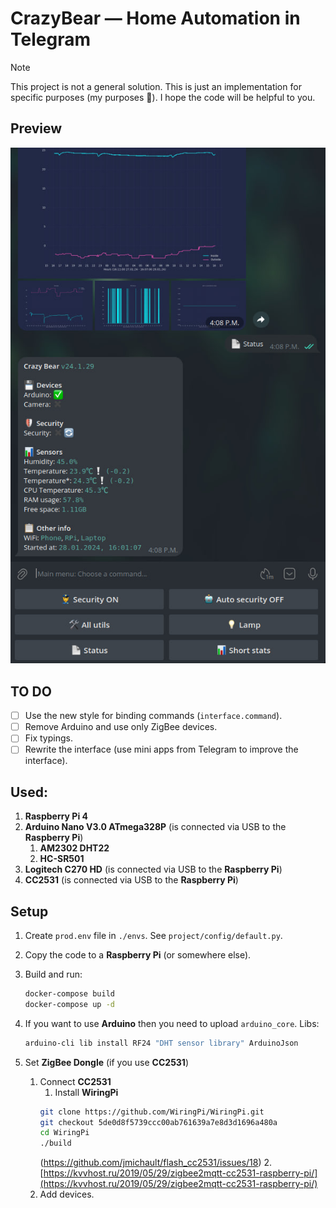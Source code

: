 # CrazyBear — Home Automation in Telegram

> [!NOTE]  
> This project is not a general solution. This is just an implementation for specific purposes (my purposes 🙂). I
hope the code will be helpful to you.

## Preview

![Preview](preview.jpg)

## TO DO

- [ ] Use the new style for binding commands (`interface.command`).
- [ ] Remove Arduino and use only ZigBee devices.
- [ ] Fix typings.
- [ ] Rewrite the interface (use mini apps from Telegram to improve the interface).

## Used:

1. **Raspberry Pi 4**
2. **Arduino Nano V3.0 ATmega328P** (is connected via USB to the **Raspberry Pi**)
    1. **AM2302 DHT22**
    2. **HC-SR501**
3. **Logitech C270 HD** (is connected via USB to the **Raspberry Pi**)
4. **CC2531** (is connected via USB to the **Raspberry Pi**)

## Setup

1. Create `prod.env` file in `./envs`. See `project/config/default.py`.

2. Copy the code to a **Raspberry Pi** (or somewhere else).

3. Build and run:
    ```bash
    docker-compose build
    docker-compose up -d
    ```

4. If you want to use **Arduino** then you need to upload `arduino_core`. Libs:
    ```bash
    arduino-cli lib install RF24 "DHT sensor library" ArduinoJson
    ```

5. Set **ZigBee Dongle** (if you use **CC2531**)
    1. Connect **CC2531**
        1. Install **WiringPi**
        ```bash
        git clone https://github.com/WiringPi/WiringPi.git
        git checkout 5de0d8f5739ccc00ab761639a7e8d3d1696a480a
        cd WiringPi
        ./build
        ```
        (https://github.com/jmichault/flash_cc2531/issues/18)
        2. [https://kvvhost.ru/2019/05/29/zigbee2mqtt-cc2531-raspberry-pi/](https://kvvhost.ru/2019/05/29/zigbee2mqtt-cc2531-raspberry-pi/)
    2. Add devices.